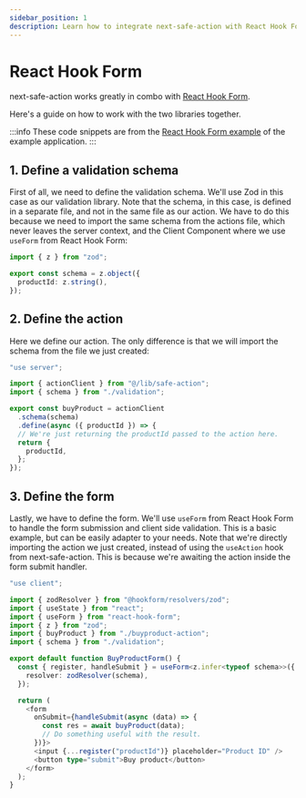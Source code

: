 ```yaml
---
sidebar_position: 1
description: Learn how to integrate next-safe-action with React Hook Form.
---
```


# React Hook Form

next-safe-action works greatly in combo with [React Hook Form](https://react-hook-form.com/).

Here's a guide on how to work with the two libraries together.

:::info
These code snippets are from the [React Hook Form example](https://next-safe-action.vercel.app/react-hook-form) of the example application.
:::

## 1. Define a validation schema

First of all, we need to define the validation schema. We'll use Zod in this case as our validation library. Note that the schema, in this case, is defined in a separate file, and not in the same file as our action. We have to do this because we need to import the same schema from the actions file, which never leaves the server context, and the Client Component where we use `useForm` from React Hook Form:

```typescript title="validation.ts"
import { z } from "zod";

export const schema = z.object({
  productId: z.string(),
});
```

## 2. Define the action

Here we define our action. The only difference is that we will import the schema from the file we just created:

```typescript title="buyproduct-action.ts"
"use server";

import { actionClient } from "@/lib/safe-action";
import { schema } from "./validation";

export const buyProduct = actionClient
  .schema(schema)
  .define(async ({ productId }) => {
  // We're just returning the productId passed to the action here.
  return {
    productId,
  };
});
```

## 3. Define the form

Lastly, we have to define the form. We'll use `useForm` from React Hook Form to handle the form submission and client side validation. This is a basic example, but can be easily adapter to your needs. Note that we're directly importing the action we just created, instead of using the `useAction` hook from next-safe-action. This is because we're awaiting the action inside the form submit handler.

```typescript title="buyproduct-form.tsx"
"use client";

import { zodResolver } from "@hookform/resolvers/zod";
import { useState } from "react";
import { useForm } from "react-hook-form";
import { z } from "zod";
import { buyProduct } from "./buyproduct-action";
import { schema } from "./validation";

export default function BuyProductForm() {
  const { register, handleSubmit } = useForm<z.infer<typeof schema>>({
    resolver: zodResolver(schema),
  });

  return (
    <form
      onSubmit={handleSubmit(async (data) => {
        const res = await buyProduct(data);
        // Do something useful with the result.
      })}>
      <input {...register("productId")} placeholder="Product ID" />
      <button type="submit">Buy product</button>
    </form>
  );
}
```